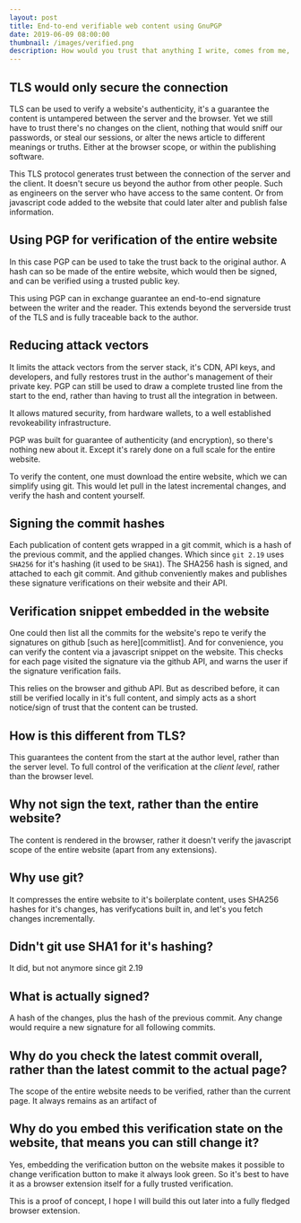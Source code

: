 ```yaml
---
layout: post
title: End-to-end verifiable web content using GnuPGP
date: 2019-06-09 08:00:00 
thumbnail: /images/verified.png
description: How would you trust that anything I write, comes from me, and has not been changed by anything in between? Trusting the server, the browser, the hosting, to trusting the entirety of the scope of the browser?
---
```


## TLS would only secure the connection

TLS can be used to verify a website's authenticity, it's a guarantee
the content is untampered between the server and the browser. Yet we still have
to trust there's no changes on the client, nothing that would sniff our
passwords, or steal our sessions, or alter the news article to different
meanings or truths. Either at the browser scope, or within the publishing
software.

This TLS protocol generates trust between the connection of the server and the
client. It doesn't secure us beyond the author from other people. Such as
engineers on the server who have access to the same content. Or from javascript
code added to the website that could later alter and publish false information.

## Using PGP for verification of the entire website
In this case PGP can be used to take the trust back to the original author. A
hash can so be made of the entire website, which would then be signed, and
can be verified using a trusted public key.

This using PGP can in exchange guarantee an end-to-end signature between the
writer and the reader. This extends beyond the serverside trust of the TLS and
is fully traceable back to the author.

## Reducing attack vectors

It limits the attack vectors from the server stack, it's CDN, API keys, and
developers, and fully restores trust in the author's management of their
private key. PGP can still be used to draw a complete trusted line from the
start to the end, rather than having to trust all the integration in between.

It allows matured security, from hardware wallets, to a well established
revokeability infrastructure.

PGP was built for guarantee of authenticity (and encryption), so there's
nothing new about it. Except it's rarely done on a full scale for the entire
website.

To verify the content, one must download the entire website, which we can
simplify using git. This would let pull in the latest incremental changes, and
verify the hash and content yourself.

## Signing the commit hashes
Each publication of content gets wrapped in a git commit, which is a hash of
the previous commit, and the applied changes. Which since `git 2.19` uses
`SHA256` for it's hashing (it used to be `SHA1`).
The SHA256 hash is signed, and attached to each git commit. And github
conveniently makes and publishes these signature verifications on their website
and their API.

## Verification snippet embedded in the website
One could then list all the commits for the website's repo te verify the
signatures on github [such as here][commitlist]. And for convenience, you can 
verify the content via a javascript snippet on the website. This checks for
each page visited the signature via the github API, and warns the user if the
signature verification fails.

This relies on the browser and github API. But as described before, it can
still be verified locally in it's full content, and simply acts as a short
notice/sign of trust that the content can be trusted.

## How is this different from TLS?
This guarantees the content from the start at the author level, rather than the
server level. To full control of the verification at the _client level_,
rather than the browser level.

## Why not sign the text, rather than the entire website?
The content is rendered in the browser, rather it doesn't verify the javascript
scope of the entire website (apart from any extensions).

## Why use git?
It compresses the entire website to it's boilerplate content, uses SHA256
hashes for it's changes, has verifycations built in, and let's you fetch
changes incrementally. 

## Didn't git use SHA1 for it's hashing?
It did, but not anymore since git 2.19

## What is actually signed?
A hash of the changes, plus the hash of the previous commit. Any change would
require a new signature for all following commits.

## Why do you check the latest commit overall, rather than the latest commit to the actual page?
The scope of the entire website needs to be verified, rather than the current
page. It always remains as an artifact of

## Why do you embed this verification state on the website, that means you can still change it?

Yes, embedding the verification button on the website makes it possible to
change verification button to  make it always look green. So it's best to have
it as a browser extension itself for a fully trusted verification.

This is a proof of concept, I hope I will build this out later into a fully
fledged browser extension.

